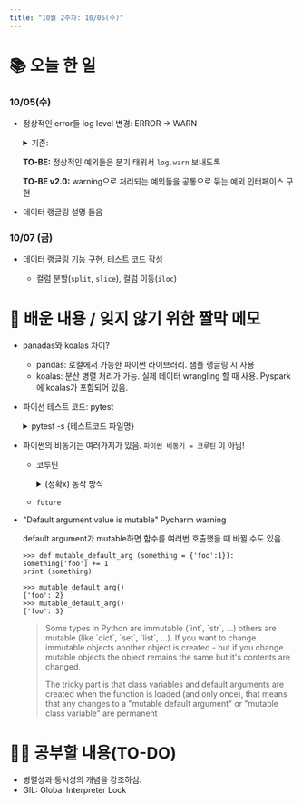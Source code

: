 ```yaml
---
title: "10월 2주차: 10/05(수)"
---
```


# 📚 오늘 한 일
### 10/05(수)
* 정상적인 error들 log level 변경: ERROR -> WARN
    <details>
    <summary> 기존: </summary>
    
    ExceptionHandler에서 throw 되는 예외들을 모두 `log.error(e, message)` 로 찍고 있었음.
    </details>
    
    **TO-BE:** 정상적인 예외들은 분기 태워서 `log.warn` 보내도록
    
    **TO-BE v2.0:** warning으로 처리되는 예외들을 공통으로 묶는 예외 인터페이스 구현

* 데이터 랭글링 설명 들음

### 10/07 (금)
* 데이터 랭글링 기능 구현, 테스트 코드 작성
 
   * 컬럼 분할(`split`, `slice`), 컬럼 이동(`iloc`)

# 📌 배운 내용 / 잊지 않기 위한 짤막 메모
* panadas와 koalas 차이?

    * pandas: 로컬에서 가능한 파이썬 라이브러리. 샘플 랭글링 시 사용
    * koalas: 분산 병렬 처리가 가능. 실제 데이터 wrangling 할 때 사용. Pyspark 에 koalas가 포함되어 있음.
    
* 파이선 테스트 코드: pytest
    <details>
    <summary> pytest -s {테스트코드 파일명} </summary>
        
    * -s 옵션: fail/success 상관 없이 출력. -s 없으면 fail 했을 때만 출력
    * `pytest -s {테스트코드 파일명}::{function_name}`
        * 특정 함수만 실행
    </details>
    
    
* 파이썬의 비동기는 여러가지가 있음. `파이썬 비동기 = 코루틴` 이 아님!

    * 코루틴
        <details>
        <summary> (정확x) 동작 방식 </summary>

        메인 스레드에서 async 함수를 실행. 해당 함수가 코루틴으로 되어 있을 때 내부에 io가 있으면 다른 async 함수 실행. io가 끝나면 메인 스레드에 알려서 다시 진행
        </details>

    * `future`

* "Default argument value is mutable" Pycharm warning
    
    default argument가 mutable하면 함수를 여러번 호출했을 때 바뀔 수도 있음.
    ```
    >>> def mutable_default_arg (something = {'foo':1}):
    something['foo'] += 1
    print (something)
    
    >>> mutable_default_arg()
    {'foo': 2}
    >>> mutable_default_arg()
    {'foo': 3}
    ```
    <blockquote>
     Some types in Python are immutable (`int`, `str`, ...) others are mutable (like `dict`, `set`, `list`, ...). If you want to change immutable objects another object is created - but if you change mutable objects the object remains the same but it's contents are changed.

    The tricky part is that class variables and default arguments are created when the function is loaded (and only once), that means that any changes to a "mutable default argument" or "mutable class variable" are permanent
    </blockquote>

# 🙋‍♀️ 공부할 내용(TO-DO)
* 병렬성과 동시성의 개념을 강조하심.
* GIL: Global Interpreter Lock